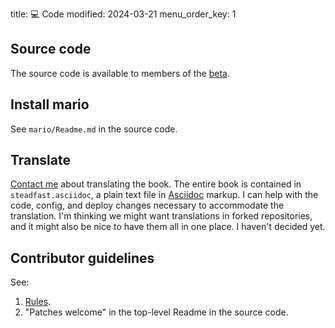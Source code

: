 title: 💻 Code
modified: 2024-03-21
menu_order_key: 1

## Source code

The source code is available to members of the [beta]({filename}/news/beta.md).

## Install mario

See `mario/Readme.md` in the source code.

## Translate

[Contact me]({filename}/pages/contact.md) about translating the book.
The entire book is contained in `steadfast.asciidoc`, a plain text file in [Asciidoc](https://en.wikipedia.org/wiki/AsciiDoc) markup.
I can help with the code, config, and deploy changes necessary to accommodate the translation.
I'm thinking we might want translations in forked repositories, and it might also be nice to have them all in one place.
I haven't decided yet.

## Contributor guidelines

See:

1. [Rules]({filename}/pages/rules.md).
1. "Patches welcome" in the top-level Readme in the source code.
